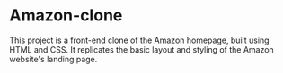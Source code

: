 # Amazon-clone
This project is a front-end clone of the Amazon homepage, built using HTML and CSS. It replicates the basic layout and styling of the Amazon website's landing page.
